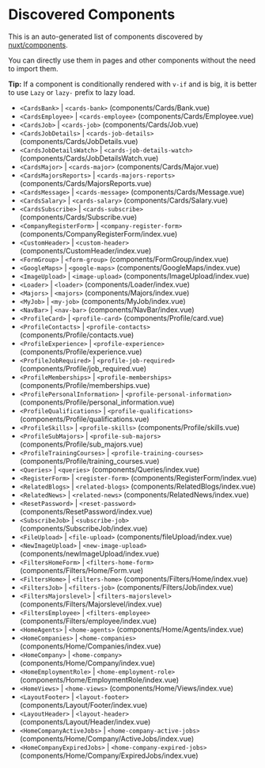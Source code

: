 # Discovered Components

This is an auto-generated list of components discovered by [nuxt/components](https://github.com/nuxt/components).

You can directly use them in pages and other components without the need to import them.

**Tip:** If a component is conditionally rendered with `v-if` and is big, it is better to use `Lazy` or `lazy-` prefix to lazy load.

- `<CardsBank>` | `<cards-bank>` (components/Cards/Bank.vue)
- `<CardsEmployee>` | `<cards-employee>` (components/Cards/Employee.vue)
- `<CardsJob>` | `<cards-job>` (components/Cards/Job.vue)
- `<CardsJobDetails>` | `<cards-job-details>` (components/Cards/JobDetails.vue)
- `<CardsJobDetailsWatch>` | `<cards-job-details-watch>` (components/Cards/JobDetailsWatch.vue)
- `<CardsMajor>` | `<cards-major>` (components/Cards/Major.vue)
- `<CardsMajorsReports>` | `<cards-majors-reports>` (components/Cards/MajorsReports.vue)
- `<CardsMessage>` | `<cards-message>` (components/Cards/Message.vue)
- `<CardsSalary>` | `<cards-salary>` (components/Cards/Salary.vue)
- `<CardsSubscribe>` | `<cards-subscribe>` (components/Cards/Subscribe.vue)
- `<CompanyRegisterForm>` | `<company-register-form>` (components/CompanyRegisterForm/index.vue)
- `<CustomHeader>` | `<custom-header>` (components/CustomHeader/index.vue)
- `<FormGroup>` | `<form-group>` (components/FormGroup/index.vue)
- `<GoogleMaps>` | `<google-maps>` (components/GoogleMaps/index.vue)
- `<ImageUpload>` | `<image-upload>` (components/ImageUpload/index.vue)
- `<Loader>` | `<loader>` (components/Loader/index.vue)
- `<Majors>` | `<majors>` (components/Majors/index.vue)
- `<MyJob>` | `<my-job>` (components/MyJob/index.vue)
- `<NavBar>` | `<nav-bar>` (components/NavBar/index.vue)
- `<ProfileCard>` | `<profile-card>` (components/Profile/card.vue)
- `<ProfileContacts>` | `<profile-contacts>` (components/Profile/contacts.vue)
- `<ProfileExperience>` | `<profile-experience>` (components/Profile/experience.vue)
- `<ProfileJobRequired>` | `<profile-job-required>` (components/Profile/job_required.vue)
- `<ProfileMemberships>` | `<profile-memberships>` (components/Profile/memberships.vue)
- `<ProfilePersonalInformation>` | `<profile-personal-information>` (components/Profile/personal_information.vue)
- `<ProfileQualifications>` | `<profile-qualifications>` (components/Profile/qualifications.vue)
- `<ProfileSkills>` | `<profile-skills>` (components/Profile/skills.vue)
- `<ProfileSubMajors>` | `<profile-sub-majors>` (components/Profile/sub_majors.vue)
- `<ProfileTrainingCourses>` | `<profile-training-courses>` (components/Profile/training_courses.vue)
- `<Queries>` | `<queries>` (components/Queries/index.vue)
- `<RegisterForm>` | `<register-form>` (components/RegisterForm/index.vue)
- `<RelatedBlogs>` | `<related-blogs>` (components/RelatedBlogs/index.vue)
- `<RelatedNews>` | `<related-news>` (components/RelatedNews/index.vue)
- `<ResetPassword>` | `<reset-password>` (components/ResetPassword/index.vue)
- `<SubscribeJob>` | `<subscribe-job>` (components/SubscribeJob/index.vue)
- `<FileUpload>` | `<file-upload>` (components/fileUpload/index.vue)
- `<NewImageUpload>` | `<new-image-upload>` (components/newImageUpload/index.vue)
- `<FiltersHomeForm>` | `<filters-home-form>` (components/Filters/Home/Form.vue)
- `<FiltersHome>` | `<filters-home>` (components/Filters/Home/index.vue)
- `<FiltersJob>` | `<filters-job>` (components/Filters/Job/index.vue)
- `<FiltersMajorslevel>` | `<filters-majorslevel>` (components/Filters/Majorslevel/index.vue)
- `<FiltersEmployee>` | `<filters-employee>` (components/Filters/employee/index.vue)
- `<HomeAgents>` | `<home-agents>` (components/Home/Agents/index.vue)
- `<HomeCompanies>` | `<home-companies>` (components/Home/Companies/index.vue)
- `<HomeCompany>` | `<home-company>` (components/Home/Company/index.vue)
- `<HomeEmploymentRole>` | `<home-employment-role>` (components/Home/EmploymentRole/index.vue)
- `<HomeViews>` | `<home-views>` (components/Home/Views/index.vue)
- `<LayoutFooter>` | `<layout-footer>` (components/Layout/Footer/index.vue)
- `<LayoutHeader>` | `<layout-header>` (components/Layout/Header/index.vue)
- `<HomeCompanyActiveJobs>` | `<home-company-active-jobs>` (components/Home/Company/ActiveJobs/index.vue)
- `<HomeCompanyExpiredJobs>` | `<home-company-expired-jobs>` (components/Home/Company/ExpiredJobs/index.vue)
